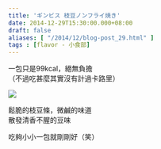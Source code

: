 ```yaml
---
title: 'ギンビス 枝豆ノンフライ焼き'
date: 2014-12-29T15:30:00.000+08:00
draft: false
aliases: [ "/2014/12/blog-post_29.html" ]
tags : [flavor - 小食部]
---
```


一包只是99kcal，絕無負擔  
（不過吃甚麼其實沒有計過卡路里）  

![](/images/ginbisbeans.jpg)

鬆脆的枝豆條，微鹹的味道  
散發清香不腥的豆味  
  
吃夠小小一包就剛剛好（笑）

